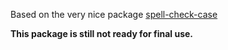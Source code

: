 Based on the very nice package [spell-check-case]

**This package is still not ready for final use.**

[spell-check-case]: https://atom.io/packages/spell-check-case
